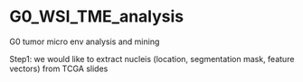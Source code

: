 # G0_WSI_TME_analysis
G0 tumor micro env analysis and mining

Step1: we would like to extract nucleis (location, segmentation mask, feature vectors) from TCGA slides